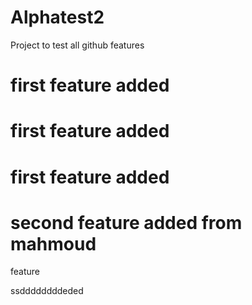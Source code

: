 # Alphatest2
Project to test all github features 
# first feature added

# first feature added

# first feature added

# second feature added from mahmoud

feature

ssddddddddeded